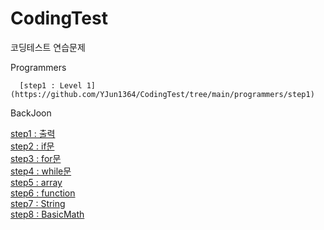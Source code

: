 # CodingTest
코딩테스트 연습문제

  Programmers
  
      [step1 : Level 1](https://github.com/YJun1364/CodingTest/tree/main/programmers/step1)
  
  
  
BackJoon
  
  [step1 : 출력](https://github.com/YJun1364/CodingTest/tree/main/backJoon/step1_print)
  <br>
  [step2 : if문](https://github.com/YJun1364/CodingTest/tree/main/backJoon/step2_if)
  <br>
  [step3 : for문](https://github.com/YJun1364/CodingTest/tree/main/backJoon/step3_for)
  <br>
  [step4 : while문](https://github.com/YJun1364/CodingTest/tree/main/backJoon/step4_while)
  <br>
  [step5 : array](https://github.com/YJun1364/CodingTest/tree/main/backJoon/step5_array)
  <br>
  [step6 : function](https://github.com/YJun1364/CodingTest/tree/main/backJoon/step6_function)
   <br>
  [step7 : String](https://github.com/YJun1364/CodingTest/tree/main/backJoon/step7_String)
   <br>
  [step8 : BasicMath](https://github.com/YJun1364/CodingTest/tree/main/backJoon/step8_BasicMath)
